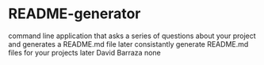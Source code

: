 
# README-generator
command line application that asks a series of questions about your project and generates a README.md file
later
consistantly generate README.md files for your projects
later
David Barraza
none
